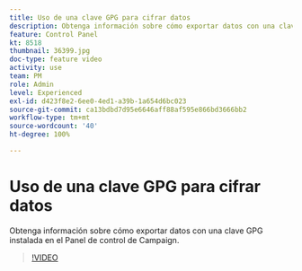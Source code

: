 ```yaml
---
title: Uso de una clave GPG para cifrar datos
description: Obtenga información sobre cómo exportar datos con una clave GPG instalada en el Panel de control de Campaign.
feature: Control Panel
kt: 8518
thumbnail: 36399.jpg
doc-type: feature video
activity: use
team: PM
role: Admin
level: Experienced
exl-id: d423f8e2-6ee0-4ed1-a39b-1a654d6bc023
source-git-commit: ca13bdbd7d95e6646aff88af595e866bd3666bb2
workflow-type: tm+mt
source-wordcount: '40'
ht-degree: 100%

---
```


# Uso de una clave GPG para cifrar datos

Obtenga información sobre cómo exportar datos con una clave GPG instalada en el Panel de control de Campaign.

>[!VIDEO](https://video.tv.adobe.com/v/36399?quality=12)

